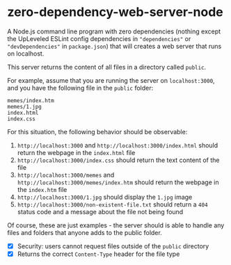 # zero-dependency-web-server-node

A Node.js command line program with zero dependencies (nothing except the UpLeveled ESLint config dependencies in `"dependencies"` or `"devDependencies"` in `package.json`) that will creates a web server that runs on localhost.

This server returns the content of all files in a directory called `public`.

For example, assume that you are running the server on `localhost:3000`, and you have the following file in the `public` folder:

```
memes/index.htm
memes/1.jpg
index.html
index.css
```

For this situation, the following behavior should be observable:

1. `http://localhost:3000` and `http://localhost:3000/index.html` should return the webpage in the `index.html` file
2. `http://localhost:3000/index.css` should return the text content of the file
3. `http://localhost:3000/memes` and `http://localhost:3000/memes/index.htm` should return the webpage in the `index.htm` file
4. `http://localhost:3000/1.jpg` should display the `1.jpg` image
5. `http://localhost:3000/non-existent-file.txt` should return a `404` status code and a message about the file not being found

Of course, these are just examples - the server should is able to handle any files and folders that anyone adds to the public folder.

- [x] Security: users cannot request files outside of the `public` directory
- [x] Returns the correct `Content-Type` header for the file type
